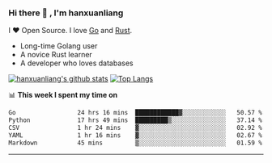 ### Hi there 👋 , I'm hanxuanliang

<!--
**hanxuanliang/hanxuanliang** is a ✨ _special_ ✨ repository because its `README.md` (this file) appears on your GitHub profile.

Here are some ideas to get you started:

- 🔭 I’m currently working on ...
- 🌱 I’m currently learning ...
- 👯 I’m looking to collaborate on ...
- 🤔 I’m looking for help with ...
- 💬 Ask me about ...
- 📫 How to reach me: ...
- 😄 Pronouns: ...
- ⚡ Fun fact: ...
-->
I ❤ Open Source. I love [Go](https://golang.org) and [Rust](https://www.rust-lang.org/zh-CN/).

* Long-time Golang user
* A novice Rust learner
* A developer who loves databases

[![hanxuanliang's github stats](https://github-readme-stats.vercel.app/api/top-langs/?username=hanxuanliang&hide=html)](https://github.com/anuraghazra/github-readme-stats)
[![Top Langs](https://github-readme-stats.vercel.app/api?username=hanxuanliang&show_icons=true&count_private=true&line_height=40)](https://github.com/anuraghazra/github-readme-stats)

📊 **This week I spent my time on**
<!--START_SECTION:waka-->

```txt
Go                 24 hrs 16 mins  ████████████▓░░░░░░░░░░░░   50.57 %
Python             17 hrs 49 mins  █████████▒░░░░░░░░░░░░░░░   37.14 %
CSV                1 hr 24 mins    ▓░░░░░░░░░░░░░░░░░░░░░░░░   02.92 %
YAML               1 hr 16 mins    ▓░░░░░░░░░░░░░░░░░░░░░░░░   02.67 %
Markdown           45 mins         ▒░░░░░░░░░░░░░░░░░░░░░░░░   01.59 %
```

<!--END_SECTION:waka-->

***
